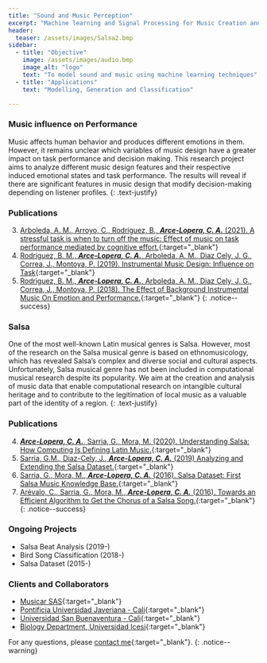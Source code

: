 ```yaml
---
title: "Sound and Music Perception"
excerpt: "Machine learning and Signal Processing for Music Creation and Understanding"
header:
  teaser: /assets/images/Salsa2.bmp
sidebar:
  - title: "Objective"
    image: /assets/images/audio.bmp
    image_alt: "logo"
    text: "To model sound and music using machine learning techniques"
  - title: "Applications"
    text: "Modelling, Generation and Classification"

---
```

### Music influence on Performance
Music affects human behavior and produces different emotions in them. However, it remains unclear which 
variables of music design have a greater impact on task performance and decision making.
This research project aims to analyze different music design features and their respective induced emotional 
states and task performance. The results will reveal if there are significant features in music design that modify 
decision-making depending on listener profiles.
{: .text-justify}

### Publications
3.	[Arboleda, A. M., Arroyo, C., Rodriguez, B., ***Arce-Lopera, C. A.*** (2021). A stressful task is when to turn off the music: Effect of music on task performance mediated by cognitive effort.](https://doi.org/10.1177/0305735621996027){:target="_blank"}
2.  [Rodriguez, B. M., ***Arce-Lopera, C. A.***, Arboleda, A. M., Diaz Cely, J. G., Correa, J., Montoya, P. (2019). Instrumental Music Design: Influence on Task](https://doi.org/10.4018/978-1-5225-9069-9.ch015){:target="_blank"}
1.  [Rodriguez, B. M., ***Arce-Lopera, C. A.***, Arboleda, A. M., Diaz Cely, J. G., Correa, J., Montoya, P. (2018). The Effect of Background Instrumental Music On Emotion and Performance.](http://www.iadisportal.org/digital-library/the-effect-of-background-instrumental-music-on-emotion-and-performance){:target="_blank"}
    {: .notice--success}

### Salsa
One of the most well-known Latin musical genres is Salsa. However, most of the research on the Salsa musical 
genre is based on ethnomusicology, which has revealed Salsa’s complex and diverse social and cultural aspects.
Unfortunately, Salsa musical genre has not been included in computational musical research despite its popularity.
We aim at the creation and analysis of music data that enable computational research on intangible cultural heritage 
and to contribute to the legitimation of local music as a valuable part of the identity of a region.
{: .text-justify}

### Publications
4.  [***Arce-Lopera, C. A.***, Sarria, G., Mora, M. (2020). Understanding Salsa: How Computing Is Defining Latin Music.](https://doi.org/10.1145/3416967){:target="_blank"}
3.  [Sarria, G.M., Diaz-Cely, J., ***Arce-Lopera, C. A.*** (2019) Analyzing and Extending the Salsa Dataset.](https://doi.org/10.1109/STSIVA.2019.8730229){:target="_blank"}
2.	[Sarria, G., Mora, M., ***Arce-Lopera, C. A.*** (2016). Salsa Dataset: First Salsa Music Knowledge Base.](https://doi.org/10.17230/ricercare.2016.5.5){:target="_blank"}
1.  [Arévalo, C., Sarria, G., Mora, M., ***Arce-Lopera, C. A.***  (2016). Towards an Efficient Algorithm to Get the Chorus of a Salsa Song.](https://doi.org/10.1109/ISM.2015.42){:target="_blank"}
{: .notice--success}

### Ongoing Projects
- Salsa Beat Analysis (2019-)
- Bird Song Classification (2018-)
- Salsa Dataset (2015-)

### Clients and Collaborators
- [Musicar SAS](https://musicar.com/){:target="_blank"}
- [Pontificia Universidad Javeriana - Cali](https://www.javerianacali.edu.co/){:target="_blank"}
- [Universidad San Buenaventura - Cali](https://www.usbcali.edu.co/){:target="_blank"}
- [Biology Department, Universidad Icesi](https://www.icesi.edu.co/departamentos/departamento-de-ciencias-biologicas/){:target="_blank"}

For any questions, please [contact me](https://forms.gle/63NYpG1siX6E4KGj8){:target="_blank"}.
{: .notice--warning}
